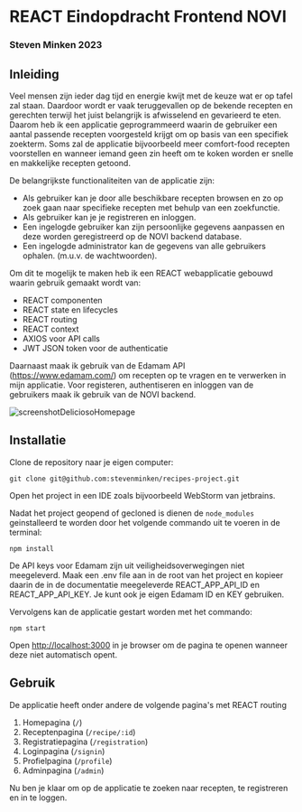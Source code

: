# REACT Eindopdracht Frontend NOVI
### Steven Minken 2023

## Inleiding
Veel mensen zijn ieder dag tijd en energie kwijt met de keuze wat er op tafel zal staan. Daardoor wordt er vaak teruggevallen op de bekende recepten en gerechten terwijl het juist belangrijk is afwisselend en gevarieerd te eten. Daarom heb ik een applicatie geprogrammeerd waarin de gebruiker een aantal passende recepten voorgesteld krijgt om op basis van een specifiek zoekterm. Soms zal de applicatie bijvoorbeeld meer comfort-food recepten voorstellen en wanneer iemand geen zin heeft om te koken worden er snelle en makkelijke recepten getoond.

De belangrijkste functionaliteiten van de applicatie zijn:
* Als gebruiker kan je door alle beschikbare recepten browsen en zo op zoek gaan naar specifieke recepten met behulp van een zoekfunctie.
* Als gebruiker kan je je registreren en inloggen.
* Een ingelogde gebruiker kan zijn persoonlijke gegevens aanpassen en deze worden geregistreerd op de NOVI backend database.
* Een ingelogde administrator kan de gegevens van alle gebruikers ophalen. (m.u.v. de wachtwoorden).

Om dit te mogelijk te maken heb ik een REACT webapplicatie gebouwd waarin gebruik gemaakt wordt van:
* REACT componenten
* REACT state en lifecycles
* REACT routing
* REACT context
* AXIOS voor API calls
* JWT JSON token voor de authenticatie

Daarnaast maak ik gebruik van de Edamam API (https://www.edamam.com/) om recepten op te vragen en te verwerken in mijn applicatie. 
Voor registeren, authentiseren en inloggen van de gebruikers maak ik gebruik van de NOVI backend.

![screenshotDeliciosoHomepage](https://user-images.githubusercontent.com/107759146/216838261-67926486-79ac-458e-ba6f-1d2b87dc2398.png)

## Installatie

Clone de repository naar je eigen computer:
```
git clone git@github.com:stevenminken/recipes-project.git
```

Open het project in een IDE zoals bijvoorbeeld WebStorm van jetbrains.

Nadat het project geopend of gecloned is dienen de `node_modules` geinstalleerd te worden door het volgende
commando uit te voeren in de terminal:

```
npm install
```

De API keys voor Edamam zijn uit veiligheidsoverwegingen niet meegeleverd.
Maak een .env file aan in de root van het project en kopieer daarin de in de documentatie meegeleverde REACT_APP_API_ID en REACT_APP_API_KEY.
Je kunt ook je eigen Edamam ID en KEY gebruiken.

Vervolgens kan de applicatie gestart worden met het commando:

```
npm start
```

Open [http://localhost:3000](http://localhost:3000/) in je browser om de pagina te openen wanneer deze niet automatisch opent.

## Gebruik

De applicatie heeft onder andere de volgende pagina's met REACT routing

1. Homepagina (`/`)
2. Receptenpagina (`/recipe/:id`)
3. Registratiepagina (`/registration`)
4. Loginpagina (`/signin`)
5. Profielpagina (`/profile`)
6. Adminpagina (`/admin`)

Nu ben je klaar om op de applicatie te zoeken naar recepten, te registreren en in te loggen.

